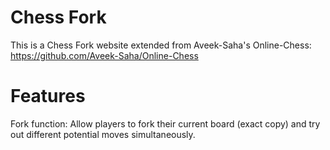# Chess Fork
This is a Chess Fork website extended from Aveek-Saha's Online-Chess: https://github.com/Aveek-Saha/Online-Chess

# Features
Fork function: Allow players to fork their current board (exact copy) and try out different potential moves simultaneously.
